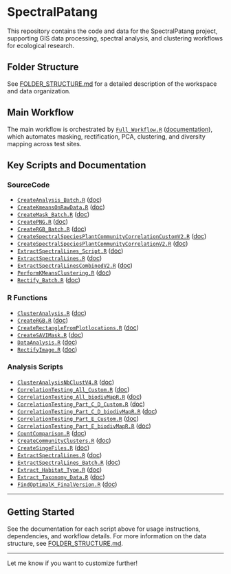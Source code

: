 
# SpectralPatang

This repository contains the code and data for the SpectralPatang project, supporting GIS data processing, spectral analysis, and clustering workflows for ecological research.

## Folder Structure

See [FOLDER_STRUCTURE.md](FOLDER_STRUCTURE.md) for a detailed description of the workspace and data organization.

## Main Workflow

The main workflow is orchestrated by [`Full_Workflow.R`](SourceCode/Full_Workflow.R) ([documentation](SourceCode/Full_Workflow.md)), which automates masking, rectification, PCA, clustering, and diversity mapping across test sites.

## Key Scripts and Documentation

### SourceCode

- [`CreateAnalysis_Batch.R`](SourceCode/CreateAnalysis_Batch.R) ([doc](SourceCode/CreateAnalysis_Batch.md))
- [`CreateKmeansOnRawData.R`](SourceCode/CreateKmeansOnRawData.R) ([doc](SourceCode/CreateKmeansOnRawData.md))
- [`CreateMask_Batch.R`](SourceCode/CreateMask_Batch.R) ([doc](SourceCode/CreateMask_Batch.md))
- [`CreatePNG.R`](SourceCode/CreatePNG.md) ([doc](SourceCode/CreatePNG.md))
- [`CreateRGB_Batch.R`](SourceCode/CreateRGB_Batch.R) ([doc](SourceCode/CreateRGB_Batch.md))
- [`CreateSpectralSpeciesPlantCommunityCorrelationCustomV2.R`](SourceCode/CreateSpectralSpeciesPlantCommunityCorrelationCustomV2.R) ([doc](SourceCode/CreateSpectralSpeciesPlantCommunityCorrelationCustomV2.md))
- [`CreateSpectralSpeciesPlantCommunityCorrelationV2.R`](SourceCode/CreateSpectralSpeciesPlantCommunityCorrelationV2.R) ([doc](SourceCode/CreateSpectralSpeciesPlantCommunityCorrelationV2.md))
- [`ExtractSpectralLines_Script.R`](SourceCode/ExtractSpectralLines_Script.R) ([doc](SourceCode/ExtractSpectralLines_Script.md))
- [`ExtractSpectralLines.R`](SourceCode/ExtractSpectralLines.R) ([doc](SourceCode/ExtractSpectralLines.md))
- [`ExtractSpectralLinesCombinedV2.R`](SourceCode/ExtractSpectralLinesCombinedV2.R) ([doc](SourceCode/ExtractSpectralLinesCombinedV2.md))
- [`PerformKMeansClustering.R`](SourceCode/PerformKMeansClustering.R) ([doc](SourceCode/PerformKMeansClustering.md))
- [`Rectify_Batch.R`](SourceCode/Rectify_Batch.R) ([doc](SourceCode/Rectify_Batch.md))

### R Functions

- [`ClusterAnalysis.R`](SourceCode/R/ClusterAnalysis.R) ([doc](SourceCode/R/ClusterAnalysis.md))
- [`CreateRGB.R`](SourceCode/R/CreateRGB.R) ([doc](SourceCode/R/CreateRGB.md))
- [`CreateRectangleFromPlotlocations.R`](SourceCode/R/CreateRectangleFromPlotlocations.R) ([doc](SourceCode/R/CreateRectangleFromPlotlocations.md))
- [`CreateSAVIMask.R`](SourceCode/R/CreateSAVIMask.R) ([doc](SourceCode/R/CreateSAVIMask.md))
- [`DataAnalysis.R`](SourceCode/R/DataAnalysis.R) ([doc](SourceCode/R/DataAnalysis.md))
- [`RectifyImage.R`](SourceCode/R/RectifyImage.R) ([doc](SourceCode/R/RectifyImage.md))

### Analysis Scripts

- [`ClusterAnalysisNbClustV4.R`](SourceCode/Analysis_Scripts/ClusterAnalysisNbClustV4.R) ([doc](SourceCode/Analysis_Scripts/ClusterAnalysisNbClustV4.md))
- [`CorrelationTesting_All_Custom.R`](SourceCode/Analysis_Scripts/CorrelationTesting_All_Custom.R) ([doc](SourceCode/Analysis_Scripts/CorrelationTesting_All_Custom.md))
- [`CorrelationTesting_All_biodivMapR.R`](SourceCode/Analysis_Scripts/CorrelationTesting_All_biodivMapR.R) ([doc](SourceCode/Analysis_Scripts/CorrelationTesting_All_biodivMapR.md))
- [`CorrelationTesting_Part_C_D_Custom.R`](SourceCode/Analysis_Scripts/CorrelationTesting_Part_C_D_Custom.R) ([doc](SourceCode/Analysis_Scripts/CorrelationTesting_Part_C_D_Custom.md))
- [`CorrelationTesting_Part_C_D_biodivMapR.R`](SourceCode/Analysis_Scripts/CorrelationTesting_Part_C_D_biodivMapR.R) ([doc](SourceCode/Analysis_Scripts/CorrelationTesting_Part_C_D_biodivMapR.md))
- [`CorrelationTesting_Part_E_Custom.R`](SourceCode/Analysis_Scripts/CorrelationTesting_Part_E_Custom.R) ([doc](SourceCode/Analysis_Scripts/CorrelationTesting_Part_E_Custom.md))
- [`CorrelationTesting_Part_E_biodivMapR.R`](SourceCode/Analysis_Scripts/CorrelationTesting_Part_E_biodivMapR.R) ([doc](SourceCode/Analysis_Scripts/CorrelationTesting_Part_E_biodivMapR.md))
- [`CountComparison.R`](SourceCode/Analysis_Scripts/CountComparison.R) ([doc](SourceCode/Analysis_Scripts/CountComparison.md))
- [`CreateCommunityClusters.R`](SourceCode/Analysis_Scripts/CreateCommunityClusters.R) ([doc](SourceCode/Analysis_Scripts/CreateCommunityClusters.md))
- [`CreateSingeFiles.R`](SourceCode/Analysis_Scripts/CreateSingeFiles.R) ([doc](SourceCode/Analysis_Scripts/CreateSingeFiles.md))
- [`ExtractSpectralLines.R`](SourceCode/Analysis_Scripts/ExtractSpectralLines.R) ([doc](SourceCode/Analysis_Scripts/ExtractSpectralLines.md))
- [`ExtractSpectralLines_Batch.R`](SourceCode/Analysis_Scripts/ExtractSpectralLines_Batch.R) ([doc](SourceCode/Analysis_Scripts/ExtractSpectralLines_Batch.md))
- [`Extract_Habitat_Type.R`](SourceCode/Analysis_Scripts/Extract_Habitat_Type.R) ([doc](SourceCode/Analysis_Scripts/Extract_Habitat_Type.md))
- [`Extract_Taxonomy_Data.R`](SourceCode/Analysis_Scripts/Extract_Taxonomy_Data.R) ([doc](SourceCode/Analysis_Scripts/Extract_Taxonomy_Data.md))
- [`FindOptimalK_FinalVersion.R`](SourceCode/Analysis_Scripts/FindOptimalK_FinalVersion.R) ([doc](SourceCode/Analysis_Scripts/FindOptimalK_FinalVersion.md))

---

## Getting Started

See the documentation for each script above for usage instructions, dependencies, and workflow details. For more information on the data structure, see [FOLDER_STRUCTURE.md](FOLDER_STRUCTURE.md).

---

Let me know if you want to customize further!
